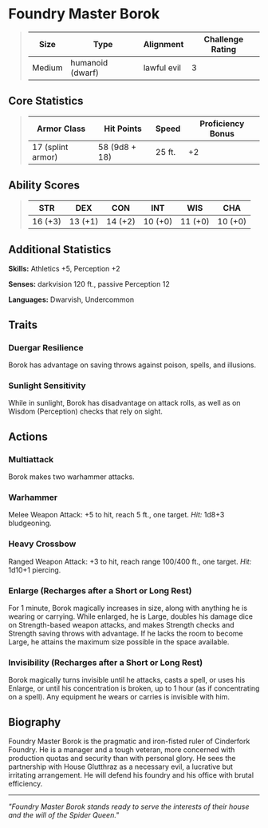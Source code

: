 # Foundry Master Borok

<link rel="stylesheet" href="../drow_theme.css">

> | **Size** | **Type** | **Alignment** | **Challenge Rating** |
> |----------|----------|---------------|----------------------|
> | Medium | humanoid (dwarf) | lawful evil | 3 |

## Core Statistics

> | **Armor Class** | **Hit Points** | **Speed** | **Proficiency Bonus** |
> |-----------------|----------------|-----------|------------------------|
> | 17 (splint armor) | 58 (9d8 + 18) | 25 ft. | +2 |

## Ability Scores

> | **STR** | **DEX** | **CON** | **INT** | **WIS** | **CHA** |
> |---------|---------|---------|---------|---------|---------|
> | 16 (+3) | 13 (+1) | 14 (+2) | 10 (+0) | 11 (+0) | 10 (+0) |

## Additional Statistics

**Skills:** Athletics +5, Perception +2

**Senses:** darkvision 120 ft., passive Perception 12

**Languages:** Dwarvish, Undercommon

## Traits

### Duergar Resilience
Borok has advantage on saving throws against poison, spells, and illusions.

### Sunlight Sensitivity
While in sunlight, Borok has disadvantage on attack rolls, as well as on Wisdom (Perception) checks that rely on sight.

## Actions

### Multiattack
Borok makes two warhammer attacks.

### Warhammer
Melee Weapon Attack: +5 to hit, reach 5 ft., one target. *Hit:* 1d8+3 bludgeoning.

### Heavy Crossbow
Ranged Weapon Attack: +3 to hit, reach range 100/400 ft., one target. *Hit:* 1d10+1 piercing.

### Enlarge (Recharges after a Short or Long Rest)
For 1 minute, Borok magically increases in size, along with anything he is wearing or carrying. While enlarged, he is Large, doubles his damage dice on Strength-based weapon attacks, and makes Strength checks and Strength saving throws with advantage. If he lacks the room to become Large, he attains the maximum size possible in the space available.

### Invisibility (Recharges after a Short or Long Rest)
Borok magically turns invisible until he attacks, casts a spell, or uses his Enlarge, or until his concentration is broken, up to 1 hour (as if concentrating on a spell). Any equipment he wears or carries is invisible with him.

## Biography

Foundry Master Borok is the pragmatic and iron-fisted ruler of Cinderfork Foundry. He is a manager and a tough veteran, more concerned with production quotas and security than with personal glory. He sees the partnership with House Glutthraz as a necessary evil, a lucrative but irritating arrangement. He will defend his foundry and his office with brutal efficiency.

---

*"Foundry Master Borok stands ready to serve the interests of their house and the will of the Spider Queen."*